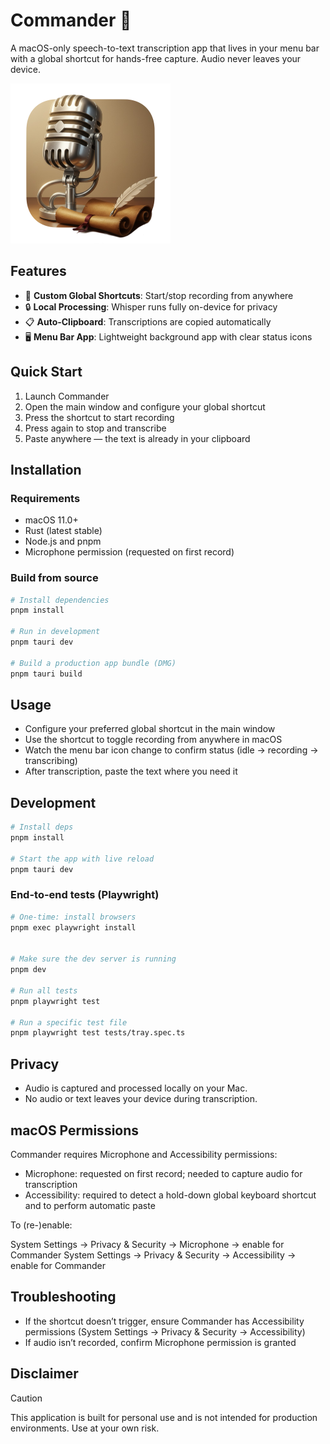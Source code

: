 # Commander 🎤

A macOS-only speech-to-text transcription app that lives in your menu bar with a global shortcut for hands-free capture. Audio never leaves your device.

![Commander App Icon](src-tauri/icons/commander-256x256.png)

## Features

- 🎯 **Custom Global Shortcuts**: Start/stop recording from anywhere
- 🔒 **Local Processing**: Whisper runs fully on-device for privacy
- 📋 **Auto-Clipboard**: Transcriptions are copied automatically
- 🖥️ **Menu Bar App**: Lightweight background app with clear status icons

## Quick Start

1. Launch Commander
2. Open the main window and configure your global shortcut
3. Press the shortcut to start recording
4. Press again to stop and transcribe
5. Paste anywhere — the text is already in your clipboard

## Installation

### Requirements

- macOS 11.0+
- Rust (latest stable)
- Node.js and pnpm
- Microphone permission (requested on first record)

### Build from source

```bash
# Install dependencies
pnpm install

# Run in development
pnpm tauri dev

# Build a production app bundle (DMG)
pnpm tauri build
```

## Usage

- Configure your preferred global shortcut in the main window
- Use the shortcut to toggle recording from anywhere in macOS
- Watch the menu bar icon change to confirm status (idle → recording → transcribing)
- After transcription, paste the text where you need it

## Development

```bash
# Install deps
pnpm install

# Start the app with live reload
pnpm tauri dev
```

### End-to-end tests (Playwright)

```bash
# One-time: install browsers
pnpm exec playwright install


# Make sure the dev server is running
pnpm dev

# Run all tests
pnpm playwright test

# Run a specific test file
pnpm playwright test tests/tray.spec.ts
```

## Privacy

- Audio is captured and processed locally on your Mac.
- No audio or text leaves your device during transcription.

## macOS Permissions

Commander requires Microphone and Accessibility permissions:

- Microphone: requested on first record; needed to capture audio for transcription
- Accessibility: required to detect a hold-down global keyboard shortcut and to perform automatic paste

To (re-)enable:

System Settings → Privacy & Security → Microphone → enable for Commander
System Settings → Privacy & Security → Accessibility → enable for Commander

## Troubleshooting

- If the shortcut doesn’t trigger, ensure Commander has Accessibility permissions (System Settings → Privacy & Security → Accessibility)
- If audio isn’t recorded, confirm Microphone permission is granted


## Disclaimer

> [!CAUTION]
> This application is built for personal use and is not intended for production environments. Use at your own risk.